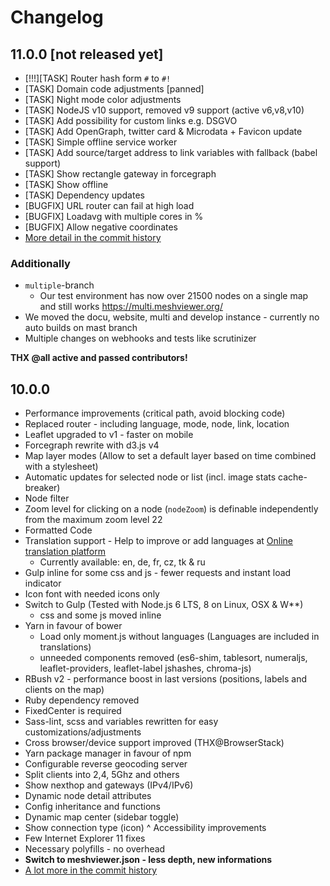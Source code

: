 # Changelog


## 11.0.0 [not released yet]
* [!!!][TASK] Router hash form `#` to `#!`
* [TASK] Domain code adjustments [panned]
* [TASK] Night mode color adjustments
* [TASK] NodeJS v10 support, removed v9 support (active v6,v8,v10)
* [TASK] Add possibility for custom links e.g. DSGVO
* [TASK] Add OpenGraph, twitter card & Microdata + Favicon update
* [TASK] Simple offline service worker
* [TASK] Add source/target address to link variables with fallback (babel support)
* [TASK] Show rectangle gateway in forcegraph
* [TASK] Show offline 
* [TASK] Dependency updates
* [BUGFIX] URL router can fail at high load
* [BUGFIX] Loadavg with multiple cores in %
* [BUGFIX] Allow negative coordinates
* [More detail in the commit history](https://github.com/ffrgb/meshviewer/commits/master)

### Additionally
* `multiple`-branch
	* Our test environment has now over 21500 nodes on a single map and still works  https://multi.meshviewer.org/
* We moved the docu, website, multi and develop instance - currently no auto builds on mast branch
* Multiple changes on webhooks and tests like scrutinizer

**THX @all active and passed contributors!**

## 10.0.0

* Performance improvements (critical path, avoid blocking code)
* Replaced router - including language, mode, node, link, location
* Leaflet upgraded to v1 - faster on mobile
* Forcegraph rewrite with d3.js v4
* Map layer modes \(Allow to set a default layer based on time combined with a stylesheet\)
* Automatic updates for selected node or list \(incl. image stats cache-breaker\)
* Node filter
* Zoom level for clicking on a node \(`nodeZoom`\) is definable independently from the maximum zoom level 22
* Formatted Code
* Translation support - Help to improve or add languages at [Online translation platform](https://poeditor.com/join/project/VZBjPNNic9)
  * Currently available: en, de, fr, cz, tk & ru
* Gulp inline for some css and js - fewer requests and instant load indicator
* Icon font with needed icons only
* Switch to Gulp \(Tested with Node.js 6 LTS, 8 on Linux, OSX & W\*\*\)
  * css and some js moved inline
* Yarn in favour of bower
  * Load only moment.js without languages \(Languages are included in translations\)
  * unneeded components removed \(es6-shim, tablesort, numeraljs, leaflet-providers, leaflet-label jshashes, chroma-js\)
* RBush v2 - performance boost in last versions \(positions, labels and clients on the map\)
* Ruby dependency removed
* FixedCenter is required
* Sass-lint, scss and variables rewritten for easy customizations/adjustments
* Cross browser/device support improved \(THX@BrowserStack\)
* Yarn package manager in favour of npm
* Configurable reverse geocoding server
* Split clients into 2,4, 5Ghz and others
* Show nexthop and gateways \(IPv4/IPv6\)
* Dynamic node detail attributes
* Config inheritance and functions
* Dynamic map center (sidebar toggle)
* Show connection type (icon)
^ Accessibility improvements
* Few Internet Explorer 11 fixes
* Necessary polyfills - no overhead
* **Switch to meshviewer.json - less depth, new informations**
* [A lot more in the commit history](https://github.com/ffrgb/meshviewer/commits/master)



